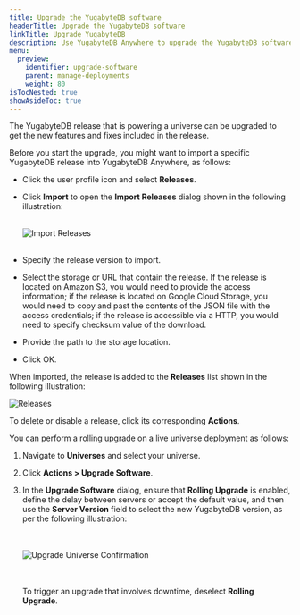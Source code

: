 ```yaml
---
title: Upgrade the YugabyteDB software
headerTitle: Upgrade the YugabyteDB software
linkTitle: Upgrade YugabyteDB
description: Use YugabyteDB Anywhere to upgrade the YugabyteDB software.
menu:
  preview:
    identifier: upgrade-software
    parent: manage-deployments
    weight: 80
isTocNested: true
showAsideToc: true
---
```


The YugabyteDB release that is powering a universe can be upgraded to get the new features and fixes included in the release.

Before you start the upgrade, you might want to import a specific YugabyteDB release into YugabyteDB Anywhere, as follows:

- Click the user profile icon and select **Releases**.

- Click **Import** to open the **Import Releases** dialog shown in the following illustration:<br><br>

  ![Import Releases](/images/yp/import-releases.png)<br><br>

- Specify the release version to import.

- Select the storage or URL that contain the release. If the release is located on Amazon S3, you would need to provide the access information; if the release is located on Google Cloud Storage, you would need to copy and past the contents of the JSON file with the access credentials; if the release is accessible via a HTTP, you would need to specify checksum value of the download.

- Provide the path to the storage location.

- Click OK.

When imported, the release is added to the **Releases** list shown in the following illustration:

![Releases](/images/yp/releases-list.png)<br>

To delete or disable a release, click its corresponding **Actions**.

You can perform a rolling upgrade on a live universe deployment as follows:

1. Navigate to **Universes** and select your universe.

1. Click **Actions > Upgrade Software**.

1. In the **Upgrade Software** dialog, ensure that **Rolling Upgrade** is enabled, define the delay between servers or accept the default value, and then use the **Server Version** field to select the new YugabyteDB version, as per the following illustration:<br><br><br>

    ![Upgrade Universe Confirmation](/images/ee/upgrade-univ-2.png)<br><br>
    
    <br>To trigger an upgrade that involves downtime, deselect **Rolling Upgrade**.

